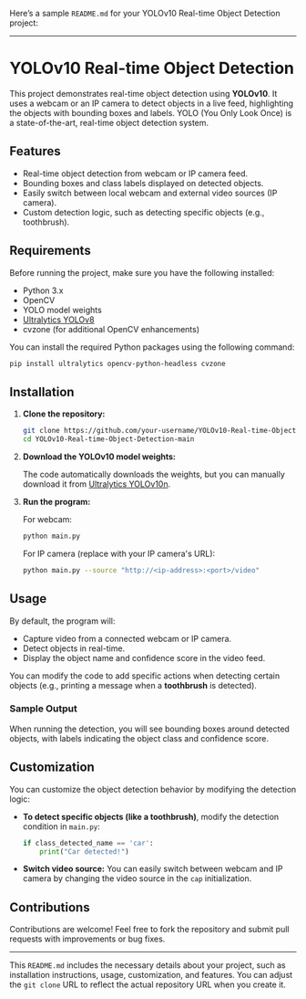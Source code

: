 Here’s a sample `README.md` for your YOLOv10 Real-time Object Detection project:

---

# YOLOv10 Real-time Object Detection

This project demonstrates real-time object detection using **YOLOv10**. It uses a webcam or an IP camera to detect objects in a live feed, highlighting the objects with bounding boxes and labels. YOLO (You Only Look Once) is a state-of-the-art, real-time object detection system.

## Features

- Real-time object detection from webcam or IP camera feed.
- Bounding boxes and class labels displayed on detected objects.
- Easily switch between local webcam and external video sources (IP camera).
- Custom detection logic, such as detecting specific objects (e.g., toothbrush).

## Requirements

Before running the project, make sure you have the following installed:

- Python 3.x
- OpenCV
- YOLO model weights
- [Ultralytics YOLOv8](https://github.com/ultralytics/ultralytics)
- cvzone (for additional OpenCV enhancements)

You can install the required Python packages using the following command:

```bash
pip install ultralytics opencv-python-headless cvzone
```

## Installation

1. **Clone the repository:**

   ```bash
   git clone https://github.com/your-username/YOLOv10-Real-time-Object-Detection-main.git
   cd YOLOv10-Real-time-Object-Detection-main
   ```

2. **Download the YOLOv10 model weights:**

   The code automatically downloads the weights, but you can manually download it from [Ultralytics YOLOv10n](https://github.com/ultralytics/assets/releases/download/v8.3.0/yolov10n.pt).

3. **Run the program:**

   For webcam:
   ```bash
   python main.py
   ```

   For IP camera (replace with your IP camera's URL):
   ```bash
   python main.py --source "http://<ip-address>:<port>/video"
   ```

## Usage

By default, the program will:

- Capture video from a connected webcam or IP camera.
- Detect objects in real-time.
- Display the object name and confidence score in the video feed.

You can modify the code to add specific actions when detecting certain objects (e.g., printing a message when a **toothbrush** is detected).

### Sample Output

When running the detection, you will see bounding boxes around detected objects, with labels indicating the object class and confidence score.

## Customization

You can customize the object detection behavior by modifying the detection logic:

- **To detect specific objects (like a toothbrush)**, modify the detection condition in `main.py`:

   ```python
   if class_detected_name == 'car':
       print("Car detected!")
   ```

- **Switch video source:** You can easily switch between webcam and IP camera by changing the video source in the `cap` initialization.

## Contributions

Contributions are welcome! Feel free to fork the repository and submit pull requests with improvements or bug fixes.

---

This `README.md` includes the necessary details about your project, such as installation instructions, usage, customization, and features. You can adjust the `git clone` URL to reflect the actual repository URL when you create it.
